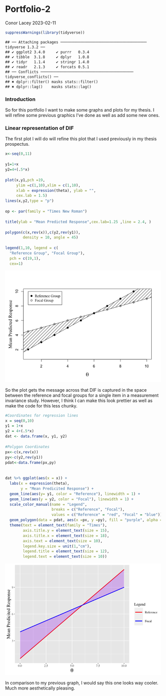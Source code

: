Portfolio-2
================
Conor Lacey
2023-02-11

``` r
suppressWarnings(library(tidyverse))
```

    ## ── Attaching packages ─────────────────────────────────────── tidyverse 1.3.2 ──
    ## ✔ ggplot2 3.4.0     ✔ purrr   0.3.4
    ## ✔ tibble  3.1.8     ✔ dplyr   1.0.8
    ## ✔ tidyr   1.1.4     ✔ stringr 1.4.0
    ## ✔ readr   2.1.3     ✔ forcats 0.5.1
    ## ── Conflicts ────────────────────────────────────────── tidyverse_conflicts() ──
    ## ✖ dplyr::filter() masks stats::filter()
    ## ✖ dplyr::lag()    masks stats::lag()

### Introduction

So for this portfolio I want to make some graphs and plots for my
thesis. I will refine some previous graphics I’ve done as well as add
some new ones.

### Linear representation of DIF

The first plot I will do will refine this plot that I used previously in
my thesis prospectus.

``` r
x<-seq(0,11)

y1=1+x
y2=4+(.5*x)

plot(x,y1,pch =19,
     ylim =c(1,10),xlim = c(1,10),
     xlab = expression(theta), ylab = "",
     cex.lab = 1.5)
lines(x,y2,type = "p")

op <- par(family = "Times New Roman")

title(ylab = "Mean Predicted Response",cex.lab=1.25 ,line = 2.4, )

polygon(c(x,rev(x)),c(y2,rev(y1)),
        density = 10, angle = 45)

legend(1,10, legend = c(
  "Reference Group", "Focal Group"),
  pch = c(19,1),
  cex=1)
```

![](Portfolio-2_files/figure-gfm/unnamed-chunk-1-1.png)<!-- -->

So the plot gets the message across that DIF is captured in the space
between the reference and focal groups for a single item in a
measurement invariance study. However, I think I can make this look
prettier as well as make the code for this less chunky.

``` r
#Coordinates for regression lines
x = seq(0,10)
y1 = 1+x
y2 = 4+(.5*x)
dat <- data.frame(x, y1, y2)

#Polygon Coordinates
px<-c(x,rev(x))
py<-c(y2,rev(y1))
pdat<-data.frame(px,py)


dat %>% ggplot(aes(x = x)) + 
  labs(x = expression(theta),
       y = "Mean Predicited Response") + 
  geom_line(aes(y= y1, color = "Reference"), linewidth = 1) +
  geom_line(aes(y = y2, color = "Focal"), linewidth = 1) +
  scale_color_manual(name = "Legend",
                     breaks = c("Reference", "Focal"),
                     values = c("Reference" = "red", "Focal" = "blue")) +
  geom_polygon(data = pdat, aes(x =px, y =py), fill = "purple", alpha = .25) +
  theme(text = element_text(family = "Times"),
        axis.title.y = element_text(size = 15),
        axis.title.x = element_text(size = 18),
        axis.text = element_text(size = 10),
        legend.key.size = unit(1,"cm"),
        legend.title = element_text(size = 12),
        legend.text = element_text(size = 10))  
```

![](Portfolio-2_files/figure-gfm/DIF-Plot-Refined-1.png)<!-- -->

In comparison to my previous graph, I would say this one looks way
cooler. Much more aesthetically pleasing.
